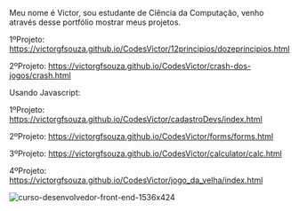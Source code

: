 Meu nome é Victor, sou estudante de Ciência da Computação, venho através desse portfólio mostrar meus projetos.

1ºProjeto: https://victorgfsouza.github.io/CodesVictor/12principios/dozeprincipios.html

2ºProjeto: https://victorgfsouza.github.io/CodesVictor/crash-dos-jogos/crash.html

Usando Javascript: 

1ºProjeto: https://victorgfsouza.github.io/CodesVictor/cadastroDevs/index.html

2ºProjeto: https://victorgfsouza.github.io/CodesVictor/forms/forms.html

3ºProjeto: https://victorgfsouza.github.io/CodesVictor/calculator/calc.html

4ºProjeto: https://victorgfsouza.github.io/CodesVictor/jogo_da_velha/index.html

![curso-desenvolvedor-front-end-1536x424](https://user-images.githubusercontent.com/104170913/194876716-b74416eb-e531-490b-914e-34ecaa8c0d04.jpg)
